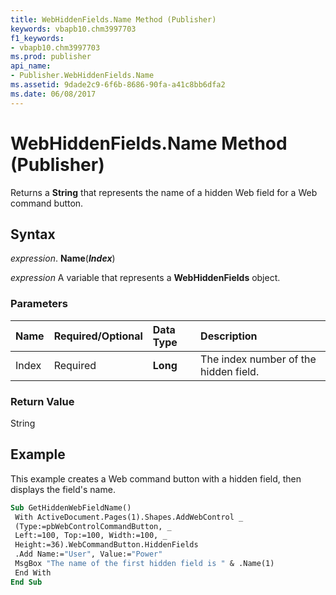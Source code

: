 ```yaml
---
title: WebHiddenFields.Name Method (Publisher)
keywords: vbapb10.chm3997703
f1_keywords:
- vbapb10.chm3997703
ms.prod: publisher
api_name:
- Publisher.WebHiddenFields.Name
ms.assetid: 9dade2c9-6f6b-8686-90fa-a41c8bb6dfa2
ms.date: 06/08/2017
---
```



# WebHiddenFields.Name Method (Publisher)

Returns a  **String** that represents the name of a hidden Web field for a Web command button.


## Syntax

 _expression_. **Name**(**_Index_**)

 _expression_ A variable that represents a  **WebHiddenFields** object.


### Parameters



|**Name**|**Required/Optional**|**Data Type**|**Description**|
|:-----|:-----|:-----|:-----|
|Index|Required| **Long**|The index number of the hidden field.|

### Return Value

String


## Example

This example creates a Web command button with a hidden field, then displays the field's name.


```vb
Sub GetHiddenWebFieldName() 
 With ActiveDocument.Pages(1).Shapes.AddWebControl _ 
 (Type:=pbWebControlCommandButton, _ 
 Left:=100, Top:=100, Width:=100, _ 
 Height:=36).WebCommandButton.HiddenFields 
 .Add Name:="User", Value:="Power" 
 MsgBox "The name of the first hidden field is " & .Name(1) 
 End With 
End Sub
```


